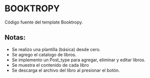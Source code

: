 # BOOKTROPY 

Código fuente del template Booktropy. 

## Notas:
* Se realizo una plantilla (básica) desde cero.
* Se agrego el catalogo de libros. 
* Se implemento un Post_type para agregar, eliminar y editar libros. 
* Se muestra el contenido de cada libro
* Se descarga el archivo del libro al presionar el botón. 
